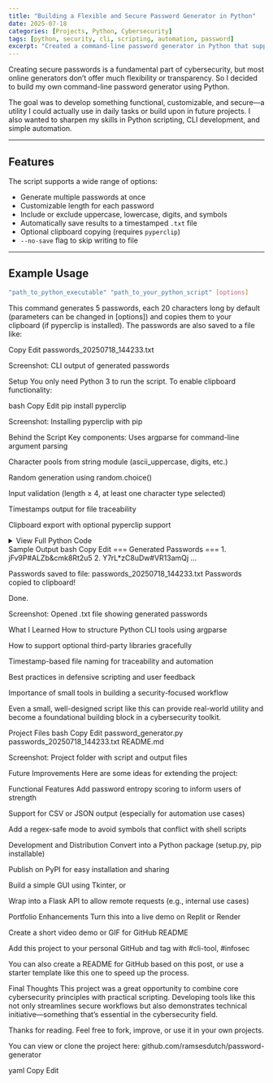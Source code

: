 ```yaml
---
title: "Building a Flexible and Secure Password Generator in Python"
date: 2025-07-18
categories: [Projects, Python, Cybersecurity]
tags: [python, security, cli, scripting, automation, password]
excerpt: "Created a command-line password generator in Python that supports multiple options like length, character types, file saving, and clipboard export. Here's a breakdown of the code, key takeaways, and ideas for future development."
---
```


Creating secure passwords is a fundamental part of cybersecurity, but most online generators don’t offer much flexibility or transparency. So I decided to build my own command-line password generator using Python.

The goal was to develop something functional, customizable, and secure—a utility I could actually use in daily tasks or build upon in future projects. I also wanted to sharpen my skills in Python scripting, CLI development, and simple automation.

---

## Features

The script supports a wide range of options:

- Generate multiple passwords at once  
- Customizable length for each password  
- Include or exclude uppercase, lowercase, digits, and symbols  
- Automatically save results to a timestamped `.txt` file  
- Optional clipboard copying (requires `pyperclip`)  
- `--no-save` flag to skip writing to file  

---

## Example Usage

```bash
"path_to_python_executable" "path_to_your_python_script" [options]
```
This command generates 5 passwords, each 20 characters long by default (parameters can be changed in [options]) and copies them to your clipboard (if pyperclip is installed). The passwords are also saved to a file like:

Copy
Edit
passwords_20250718_144233.txt

Screenshot: CLI output of generated passwords

Setup
You only need Python 3 to run the script. To enable clipboard functionality:

bash
Copy
Edit
pip install pyperclip

Screenshot: Installing pyperclip with pip

Behind the Script
Key components:
Uses argparse for command-line argument parsing

Character pools from string module (ascii_uppercase, digits, etc.)

Random generation using random.choice()

Input validation (length ≥ 4, at least one character type selected)

Timestamps output for file traceability

Clipboard export with optional pyperclip support

<details> <summary>View Full Python Code</summary>
python
Copy
Edit
# Full password_generator.py script here
# See earlier message for complete source
</details>
Sample Output
bash
Copy
Edit
=== Generated Passwords ===
1. jFv9P#ALZb&cmk8Rt2u5
2. Y7rL*zC8uDw#VR13amQj
...

Passwords saved to file: passwords_20250718_144233.txt
Passwords copied to clipboard!

Done.

Screenshot: Opened .txt file showing generated passwords

What I Learned
How to structure Python CLI tools using argparse

How to support optional third-party libraries gracefully

Timestamp-based file naming for traceability and automation

Best practices in defensive scripting and user feedback

Importance of small tools in building a security-focused workflow

Even a small, well-designed script like this can provide real-world utility and become a foundational building block in a cybersecurity toolkit.

Project Files
bash
Copy
Edit
password_generator.py
passwords_20250718_144233.txt
README.md

Screenshot: Project folder with script and output files

Future Improvements
Here are some ideas for extending the project:

Functional Features
Add password entropy scoring to inform users of strength

Support for CSV or JSON output (especially for automation use cases)

Add a regex-safe mode to avoid symbols that conflict with shell scripts

Development and Distribution
Convert into a Python package (setup.py, pip installable)

Publish on PyPI for easy installation and sharing

Build a simple GUI using Tkinter, or

Wrap into a Flask API to allow remote requests (e.g., internal use cases)

Portfolio Enhancements
Turn this into a live demo on Replit or Render

Create a short video demo or GIF for GitHub README

Add this project to your personal GitHub and tag with #cli-tool, #infosec

You can also create a README for GitHub based on this post, or use a starter template like this one to speed up the process.

Final Thoughts
This project was a great opportunity to combine core cybersecurity principles with practical scripting. Developing tools like this not only streamlines secure workflows but also demonstrates technical initiative—something that’s essential in the cybersecurity field.

Thanks for reading. Feel free to fork, improve, or use it in your own projects.

You can view or clone the project here:
github.com/ramsesdutch/password-generator

yaml
Copy
Edit
